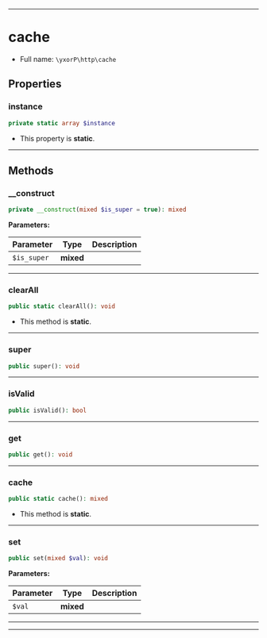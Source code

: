 ***

# cache





* Full name: `\yxorP\http\cache`



## Properties


### instance



```php
private static array $instance
```



* This property is **static**.


***

## Methods


### __construct



```php
private __construct(mixed $is_super = true): mixed
```








**Parameters:**

| Parameter | Type | Description |
|-----------|------|-------------|
| `$is_super` | **mixed** |  |




***

### clearAll



```php
public static clearAll(): void
```



* This method is **static**.







***

### super



```php
public super(): void
```











***

### isValid



```php
public isValid(): bool
```











***

### get



```php
public get(): void
```











***

### cache



```php
public static cache(): mixed
```



* This method is **static**.







***

### set



```php
public set(mixed $val): void
```








**Parameters:**

| Parameter | Type | Description |
|-----------|------|-------------|
| `$val` | **mixed** |  |




***


***

